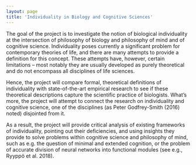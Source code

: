 ```yaml
---
layout: page
title: 'Individuality in Biology and Cognitive Sciences'
---
```


The goal of the project is to investigate the notion of biological individuality at the intersection of philosophy of biology and philosophy of mind and of cognitive science. Individuality poses currently a significant problem for contemporary theories of life, and there are many attempts to provide a definition for this concept. These attempts have, however, certain limitations – most notably they are usually developed as purely theoretical and do not encompass all disciplines of life sciences.

Hence, the project will compare formal, theoretical definitions of individuality with state-of-the-art empirical research to see if these theoretical descriptions capture the scientific practice of biologists. What’s more, the project will attempt to connect the research on individuality and cognitive science, one of the disciplines (as Peter Godfrey-Smith (2016) noted) disjointed from it.

As a result, the project will provide critical analysis of existing frameworks of individuality, pointing out their deficiencies, and using insights they provide to solve problems within cognitive science and philosophy of mind, such as e.g. the question of minimal and extended cognition, or the problem of accurate division of neural networks into functional modules (see e.g., Ryyppö et al. 2018).
